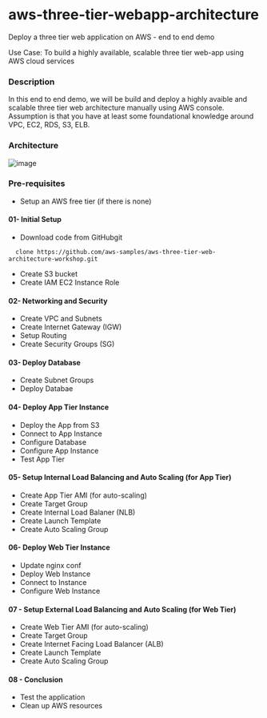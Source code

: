 # aws-three-tier-webapp-architecture
Deploy a three tier web application on AWS - end to end demo

Use Case: To build a highly available, scalable three tier web-app using AWS cloud services

### Description

In this end to end demo, we will be build and deploy a highly avaible and scalable three tier web architecture manually using AWS console. Assumption is that you have at least some foundational knowledge around VPC, EC2, RDS, S3, ELB.


### Architecture 

![image](https://github.com/amazinglyaws/aws-three-tier-webapp-architecture/assets/133778900/b7a167a9-cdee-4d09-b6c9-e7ce8d1176e1)

### Pre-requisites
- Setup an AWS free tier (if there is none)
  
#### 01- Initial Setup
- Download code from GitHubgit
```
  clone https://github.com/aws-samples/aws-three-tier-web-architecture-workshop.git
```
- Create S3 bucket
- Create IAM EC2 Instance Role

#### 02- Networking and Security
- Create VPC and Subnets
- Create Internet Gateway (IGW)
- Setup Routing
- Create Security Groups (SG)

#### 03- Deploy Database
- Create Subnet Groups
- Deploy Databae

#### 04- Deploy App Tier Instance
- Deploy the App from S3
- Connect to App Instance
- Configure Database
- Configure App Instance
- Test App Tier

#### 05- Setup Internal Load Balancing and Auto Scaling (for App Tier)
- Create App Tier AMI (for auto-scaling)
- Create Target Group
- Create Internal Load Balaner (NLB)
- Create Launch Template
- Create Auto Scaling Group

#### 06- Deploy Web Tier Instance
- Update nginx conf
- Deploy Web Instance
- Connect to Instance
- Configure Web Instance

#### 07 - Setup External Load Balancing and Auto Scaling (for Web Tier)
- Create Web Tier AMI (for auto-scaling)
- Create Target Group
- Create Internet Facing Load Balancer (ALB)
- Create Launch Template
- Create Auto Scaling Group

#### 08 - Conclusion
- Test the application
- Clean up AWS resources
